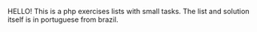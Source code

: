 HELLO!
This is a php exercises lists with small tasks.
The list and solution itself is in portuguese from brazil.
